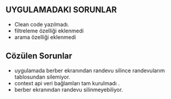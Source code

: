## UYGULAMADAKI SORUNLAR
- Clean code yazılmadı.
- filtreleme özelliği eklenmedi
- arama özelliği eklenmedi


## Cözülen Sorunlar
- uygulamada berber ekranından randevu silince randevularım tablosundan silemiyor.
-  context api veri bağlamları tam kurulmadı .
- berber ekranından randevu silinmeyebiliyor.
